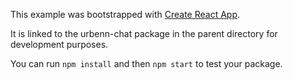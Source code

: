 This example was bootstrapped with [Create React App](https://github.com/facebook/create-react-app).

It is linked to the urbenn-chat package in the parent directory for development purposes.

You can run `npm install` and then `npm start` to test your package.
